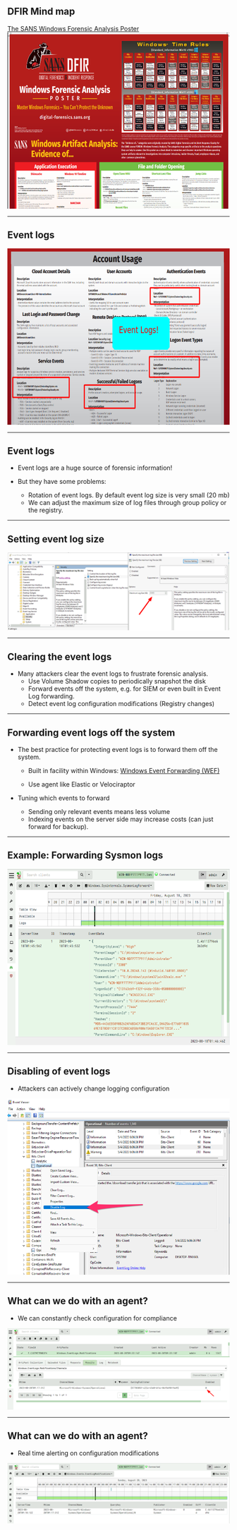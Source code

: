 
<!-- .slide: class="content" -->

## DFIR Mind map

<a href="https://www.sans.org/posters/windows-forensic-analysis/" >
 The SANS Windows Forensic Analysis Poster
</a>

<img src="windows_forensic_analysis_poster.png" style="height: 400px;">

---

<!-- .slide: class="content" -->

## Event logs

<img src="account_activity.png" style="height: 400px;">

---

<!-- .slide: class="content" -->

## Event logs

* Event logs are a huge source of forensic information!
* But they have some problems:

  * Rotation of event logs. By default event log size is very small
      (20 mb)
  * We can adjust the maximum size of log files through group policy
    or the registry.

---

<!-- .slide: class="content" -->

## Setting event log size

<img src="gpo_event_logs.png">

---

<!-- .slide: class="content" -->

## Clearing the event logs

* Many attackers clear the event logs to frustrate forensic analysis.
   * Use Volume Shadow copies to periodically snapshot the disk
   * Forward events off the system, e.g. for SIEM or even built in
     Event Log forwarding.
   * Detect event log configuration modifications (Registry changes)

---

<!-- .slide: class="content" -->

## Forwarding event logs off the system

* The best practice for protecting event logs is to forward them off
  the system.

   * Built in facility within Windows: [Windows Event Forwarding (WEF)](https://learn.microsoft.com/en-us/windows/security/threat-protection/use-windows-event-forwarding-to-assist-in-intrusion-detection?source=recommendations)

   * Use agent like Elastic or Velociraptor

* Tuning which events to forward
  * Sending only relevant events means less volume
  * Indexing events on the server side may increase costs (can just
    forward for backup).

---

<!-- .slide: class="full_screen_diagram" -->

## Example: Forwarding Sysmon logs

<img src="forwarding_sysmon.png" style="height: 400px;">

---

<!-- .slide: class="content" -->

## Disabling of event logs

* Attackers can actively change logging configuration

<img src="disable-bits-log.png" style="height: 400px;">

---

<!-- .slide: class="content" -->

## What can we do with an agent?

* We can constantly check configuration for compliance

![](checking_log_modifications.png)

---

<!-- .slide: class="content" -->

## What can we do with an agent?

* Real time alerting on configuration modifications

![](detection_log_modifications.png)
